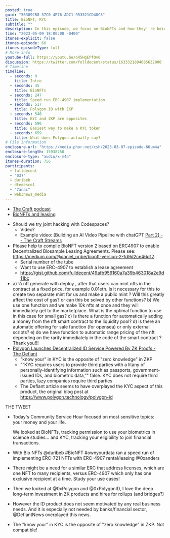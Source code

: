 ```yaml
---
posted: true
guid: "56389CB8-37C0-4E76-ADC1-953321CD48C3"
title: BioNFT, KYC
subtitle: ""
description: In this episode, we focus on BioNFTs and how they''re being used to track permission for usage of biometrics is scientific studies. We also delve into the financial world and discuss KYC and it''s role in keeping track of your eligibility for financial transactions.
time: "2023-05-09 18:00:00 -0400"
itunes-explicit: false
itunes-episode: 66
itunes-episodeType: full
# More info
youtube-full: https://youtu.be/oR5HgEPfOv0
discussion: https://twitter.com/fulldecent/status/1633321894085632000
# Timeline
timeline:
  - seconds: 0
    title: Intro
  - seconds: 45
    title: BioNFTs
  - seconds: 247
    title: Speed run ERC-4907 implementation
  - seconds: 517
    title: Polygon ID with ZKP
  - seconds: 540
    title: KYC and ZKP are opposites
  - seconds: 596
    title: Easiest way to make a KYC token
  - seconds: 659
    title: What does Polygon actually say?
# File information
enclosure-url: "https://media.phor.net/csh/2023-03-07-episode-66.m4a"
enclosure-length: 15938250
enclosure-type: "audio/x-m4a"
itunes-duration: 756
participants:
  - fulldecent
  - "037"
  - duribeb
  - dtedesco1
  - "7anac"
  - web3news_media
---
```


- [The Craft podcast](https://youtu.be/DZ05ZlveFHw)
- [BioNFTs and leasing](https://medium.com/@daniel_uribe/bionft-version-2-1d9d2ce46d12)

<!--end of quick notes-->

- Should we try joint hacking with Codespaces?
  - Video?
  - Example video: [Building an AI Video Pipeline with chatGPT [Part 2\] -- The Craft Streams](https://youtu.be/DZ05ZlveFHw)
- Please help to compile BioNFT version 2 based on ERC4907 to enable Decentralized Biosample Leasing Agreements. Please see: https://medium.com/@daniel_uribe/bionft-version-2-1d9d2ce46d12. 
  - Serial number of the tube
  - Want to use ERC-4907 to establish a lease agreement
  - https://gist.github.com/fulldecent/49afb959160a7a39b463018a2e9d11bc
- a) ⅓ nft generate with deploy , after that users can mint nfts in the contract at a fixed price, for example 0.01eth. Is it necessary for this to create two separate mint for us and make a public mint ? Will this greatly affect the cost of gas? or can this be solved by other functions?
  b) We use one function and we make 10k nfts at once and they will immediately get to the marketplace. What is the optimal function to use in this case for small gas?
  c) Is there a function for automatically adding a money from the nft smart contract to the liquidity pool? 
  d) is there an automatic offering for sale function (for opensea) or only external scripts? 
  e) do we have function to automatic range pricing of the nft depending on the rarity immediately in the code of the smart contract ? Thank you!!!
- [Polygon Launches Decentralized ID Service Powered By ZK Proofs - The Defiant](https://thedefiant.io/polygon-decentralized-id-service)
  - "know your" in KYC is the opposite of "zero knowledge" in ZKP
  - "“KYC requires users to provide third parties with a litany of personally-identifying information such as passports, government-issued IDs, and biometric data,”" false. KYC does not require third parties, lazy companies require third parties
  - The Defiant article seems to have overplayed the KYC aspect of this product, the original blog post at https://www.polygon.technology/polygon-id

THE TWEET

- Today's Community Service Hour focused on most sensitive topics: your money and your life.

  We looked at BioNFTs, tracking permission to use your biometrics in science studies… and KYC, tracking your eligibility to join financial transactions.

- With Bio NFTs @duribeb #BioNFT #ownyourdata ran a speed run of implementing ERC-721 NFTs with ERC-4907 rental/leasing @0xanders

- There might be a need for a similar ERC that address licenses, which are one NFT to many recipients, versus ERC-4907 which only has one exclusive recipient at a time. Study your use cases!

- Then we looked at @0xPolygon and @0xPolygonID, I love the deep long-term investment in ZK products and hires for rollups (and bridges?)

- However the ID product does not seem motivated by any real business needs. And it is especially not needed by banks/financial sector, @DefiantNews overplayed this news.

- The "know your" in KYC is the opposite of "zero knowledge" in ZKP. Not compatible!